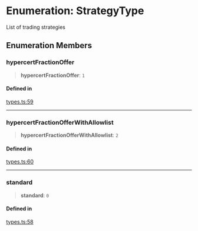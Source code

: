 # Enumeration: StrategyType

List of trading strategies

## Enumeration Members

### hypercertFractionOffer

> **hypercertFractionOffer**: `1`

#### Defined in

[types.ts:59](https://github.com/hypercerts-org/marketplace-sdk/blob/5b36795934d26bddc05adc354c58feff6a0aa2e7/src/types.ts#L59)

***

### hypercertFractionOfferWithAllowlist

> **hypercertFractionOfferWithAllowlist**: `2`

#### Defined in

[types.ts:60](https://github.com/hypercerts-org/marketplace-sdk/blob/5b36795934d26bddc05adc354c58feff6a0aa2e7/src/types.ts#L60)

***

### standard

> **standard**: `0`

#### Defined in

[types.ts:58](https://github.com/hypercerts-org/marketplace-sdk/blob/5b36795934d26bddc05adc354c58feff6a0aa2e7/src/types.ts#L58)
